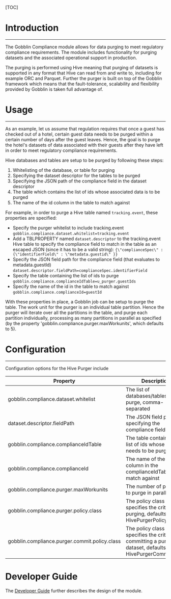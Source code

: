 [TOC]

# Introduction
--------------
The Gobblin Compliance module allows for data purging to meet regulatory compliance requirements. The module includes functionality for purging datasets and the associated operational support in production.

The purging is performed using Hive meaning that purging of datasets is supported in any format that Hive can read from and write to, including for example ORC and Parquet. Further the purger is built on top of the Gobblin framework which means that the fault-tolerance, scalability and flexibility provided by Gobblin is taken full advantage of.

# Usage
-------
As an example, let us assume that regulation requires that once a guest has checked out of a hotel, certain guest data needs to be purged within a certain number of days after the guest leaves. Hence, the goal is to purge the hotel's datasets of data associated with their guests after they have left in order to meet regulatory compliance requirements.

Hive databases and tables are setup to be purged by following these steps:

1. Whitelisting of the database, or table for purging
2. Specifying the dataset descriptor for the tables to be purged
3. Specifying the JSON path of the compliance field in the dataset descriptor
4. The table which contains the list of ids whose associated data is to be purged
5. The name of the id column in the table to match against

For example, in order to purge a Hive table named `tracking.event`, these properties are specified:

* Specify the purger whitelist to include tracking.event
`gobblin.compliance.dataset.whitelist=tracking.event`
* Add a TBLPROPERTY named `dataset.descriptor` to the tracking.event Hive table to specify the compliance field to match in the table as an escaped JSON (since it has to be a valid string):
`{\"complianceSpec\" : {\"identifierField\" : \"metadata.guestid\" }}`
* Specify the JSON field path for the compliance field (that evaluates to metadata.guestId)
`dataset.descriptor.fieldPath=complianceSpec.identifierField`
* Specify the table containing the list of ids to purge
`gobblin.compliance.complianceIdTable=u_purger.guestIds`
* Specify the name of the id in the table to match against
`gobblin.compliance.complianceId=guestId`

With these properties in place, a Gobblin job can be setup to purge the table. The work unit for the purger is an individual table partition. Hence the purger will iterate over all the partitions in the table, and purge each partition individually, processing as many partitions in parallel as specified (by the property 'gobblin.compliance.purger.maxWorkunits', which defaults to 5).

# Configuration
---------------
Configuration options for the Hive Purger include

| Property      | Description |
| ------------- |-------------|
| gobblin.compliance.dataset.whitelist | The list of databases/tables to purge, comma-separated |
| dataset.descriptor.fieldPath | The JSON field path specifying the compliance field |
| gobblin.compliance.complianceIdTable | The table containing the list of ids whose data needs to be purged |
| gobblin.compliance.complianceId | The name of the id column in the complianceIdTable to match against |
| gobblin.compliance.purger.maxWorkunits | The number of partitions to purge in parallel |
| gobblin.compliance.purger.policy.class | The policy class that specifies the criteria for purging, defaults to HivePurgerPolicy |
| gobblin.compliance.purger.commit.policy.class | The policy class that specifies the criteria for committing a purged dataset, defaults to HivePurgerCommitPolicy |

# Developer Guide

The [Developer Guide](../developer-guide/Gobblin-Compliance-Design) further describes the design of the module.

